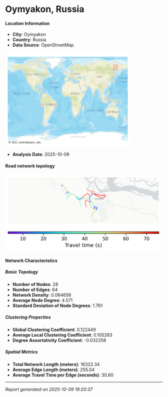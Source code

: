# Oymyakon, Russia

#### Location Information

- **City**: Oymyakon
- **Country**: Russia
- **Data Source**: OpenStreetMap
<img src="Oymyakon_location.png" alt="Oymyakon Location Map" width="400" />

- **Analysis Date**: 2025-10-09

#### Road network topology

<img src="Oymyakon_network_map.png" alt="Oymyakon Road Network Map" width="500"/>

#### Network Characteristics

##### Basic Topology

- **Number of Nodes**: 28
- **Number of Edges**: 64
- **Network Density**: 0.084656
- **Average Node Degree**: 4.571
- **Standard Deviation of Node Degrees**: 1.761

##### Clustering Properties

- **Global Clustering Coefficient**: 0.122449
- **Average Local Clustering Coefficient**: 0.105263
- **Degree Assortativity Coefficient**: -0.032258

##### Spatial Metrics

- **Total Network Length (meters)**: 16322.34
- **Average Edge Length (meters)**: 255.04
- **Average Travel Time per Edge (seconds)**: 30.60

---
*Report generated on 2025-10-09 19:20:37*
